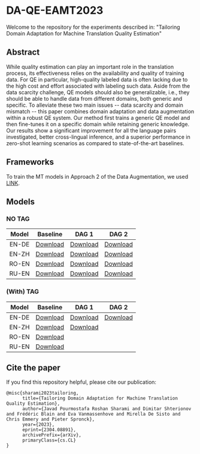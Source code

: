 # DA-QE-EAMT2023
Welcome to the repository for the experiments described in: "Tailoring Domain Adaptation for Machine Translation Quality Estimation"

## Abstract
While quality estimation can play an important role in the translation process, its effectiveness relies on the availability and quality of training data. For QE in particular, high-quality labeled data is often lacking due to the high cost and effort associated with labeling such data. Aside from the data scarcity challenge, QE models should also be generalizable, i.e., they should be able to handle data from different domains, both generic and specific. To alleviate these two main issues -- data scarcity and domain mismatch -- this paper combines domain adaptation and data augmentation within a robust QE system. Our method first trains a generic QE model and then fine-tunes it on a specific domain while retaining generic knowledge. Our results show a significant improvement for all the language pairs investigated, better cross-lingual inference, and a superior performance in zero-shot learning scenarios as compared to state-of-the-art baselines.

## Frameworks
To train the MT models in Approach 2 of the Data Augmentation, we used [LINK](https://github.com/JoyeBright/MT-HF).

## Models
### NO TAG
|Model   | Baseline | DAG 1 | DAG 2|
|:------:|:--------:|:-----:|:----:|
|EN-DE   |[Download](https://huggingface.co/joyebright/EAMT2023-Baseline-EN-DE)|[Download](https://huggingface.co/joyebright/EAMT2023-EN-DE-DAG1-NOTAG)|[Download](https://huggingface.co/joyebright/EAMT2023-EN-DE-DAG2-NOTAG/)|
|EN-ZH   |[Download](https://huggingface.co/joyebright/EAMT2023-Baseline-EN-ZH)|[Download](https://huggingface.co/joyebright/EAMT2023-EN-ZH-DAG1-NOTAG)|[Download](https://huggingface.co/joyebright/EAMT2023-EN-ZH-DAG2-NOTAG)|
|RO-EN   |[Download](https://huggingface.co/joyebright/EAMT2023-Baseline-RO-EN)|[Download](https://huggingface.co/joyebright/EAMT2023-RO-EN-DAG1-NOTAG)|[Download](https://huggingface.co/joyebright/EAMT2023-RO-EN-DAG2-NOTAG)|
|RU-EN   |[Download](https://huggingface.co/joyebright/EAMT2023-Baseline-RU-EN)|[Download](https://huggingface.co/joyebright/EAMT2023-RU-EN-DAG1-NOTAG)|[Download](https://huggingface.co/joyebright/EAMT2023-RU-EN-DAG2-NOTAG)|

### (With) TAG
|Model   | Baseline | DAG 1 | DAG 2|
|:------:|:--------:|:-----:|:----:|
|EN-DE   |[Download](https://huggingface.co/joyebright/EAMT2023-Baseline-EN-DE)|[Download](https://huggingface.co/joyebright/EAMT2023-EN-DE-DAG1-WithTAG)|[Download](https://huggingface.co/joyebright/EAMT2023-EN-DE-DAG2-WithTAG)|
|EN-ZH   |[Download](https://huggingface.co/joyebright/EAMT2023-Baseline-EN-ZH)|[Download](https://huggingface.co/joyebright/EAMT2023-EN-ZH-DAG1-WithTAG/)||
|RO-EN   |[Download](https://huggingface.co/joyebright/EAMT2023-Baseline-RO-EN)|       |      |
|RU-EN   |[Download](https://huggingface.co/joyebright/EAMT2023-Baseline-RU-EN)|       |      |

## Cite the paper
If you find this repository helpful, please cite our publication:
```
@misc{sharami2023tailoring,
      title={Tailoring Domain Adaptation for Machine Translation Quality Estimation}, 
      author={Javad Pourmostafa Roshan Sharami and Dimitar Shterionov and Frédéric Blain and Eva Vanmassenhove and Mirella De Sisto and Chris Emmery and Pieter Spronck},
      year={2023},
      eprint={2304.08891},
      archivePrefix={arXiv},
      primaryClass={cs.CL}
}
```
